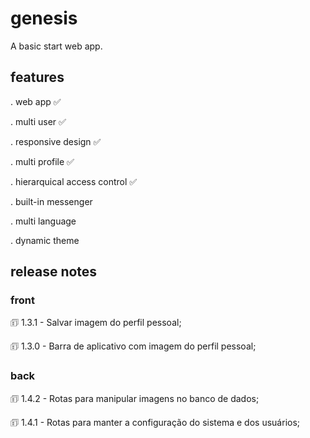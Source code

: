 # genesis
A basic start web app.

## features

. web app ✅

. multi user ✅

. responsive design ✅

. multi profile ✅

. hierarquical access control ✅

. built-in messenger

. multi language

. dynamic theme


## release notes

### front

🗊 1.3.1 - Salvar imagem do perfil pessoal;

🗊 1.3.0 - Barra de aplicativo com imagem do perfil pessoal;

### back

🗊 1.4.2 - Rotas para manipular imagens no banco de dados;

🗊 1.4.1 - Rotas para manter a configuração do sistema e dos usuários;


